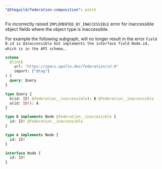 ```yaml
---
"@theguild/federation-composition": patch
---
```


Fix incorrectly raised `IMPLEMENTED_BY_INACCESSIBLE` error for inaccessible object fields where the object type is inaccessible.

For example the following subgraph, will no longer result in the error `Field B.id is @inaccessible but implements the interface field Node.id, which is in the API schema.`.

```graphql
schema
  @link(
    url: "https://specs.apollo.dev/federation/v2.9"
    import: ["@tag"]
) {
  query: Query
}

type Query {
  b(id: ID! @federation__inaccessible): B @federation__inaccessible
  a(id: ID!): A
}

type B implements Node @federation__inaccessible {
  id: ID! @federation__inaccessible
}

type A implements Node {
  id: ID!
}

interface Node {
  id: ID!
}
```
